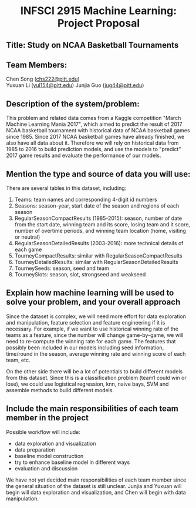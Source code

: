 # <center>INFSCI 2915 Machine Learning: Project Proposal</center>

## Title: Study on NCAA Basketball Tournaments

## Team Members:

Chen Song (chs222@pitt.edu)   
Yuxuan Li (yul154@pitt.edu)
Junjia Guo (jug44@pitt.edu)

## Description of the system/problem:

This problem and related data comes from a Kaggle competition "March Machine Learning Mania 2017", which aimed to predict the result of 2017 NCAA basketball tournament with historical data of NCAA basketball games since 1985. Since 2017 NCAA basketball games have already finished, we also have all data about it. Therefore we will rely on historical data from 1985 to 2016 to build prediction models, and use the models to "predict" 2017 game results and evaluate the performance of our models.

## Mention the type and source of data you will use:

There are several tables in this dataset, including:

1. Teams: team names and corresponding 4-digit id numbers
2. Seasons: season-year, start date of the season and regions of each season
3. RegularSeasonCompactResults (1985-2015): season, number of date from the start date, winning team and its score, losing team and it score, number of overtime periods, and winning team location (home, visiting or neutral)
4. RegularSeasonDetailedResults (2003-2016): more technical details of each game
5. TourneyCompactResults: similar with RegularSeasonCompactResults
6. TourneyDetailedResults: similar with RegularSeasonDetailedResults
7. TourneySeeds: season, seed and team
8. TourneySlots: season, slot, strongseed and weakseed

## Explain how machine learning will be used to solve your problem, and your overall approach

Since the dataset is complex, we will need more effort for data exploration and manipulation, feature selection and feature engineering if it is necessary. For example, if we want to use historical winning rate of the teams as a feature, since the number will change game-by-game, we will need to re-compute the winning rate for each game. The features that possibly been included in our models including seed information, time/round in the season, average winning rate and winning score of each team, etc.

On the other side there will be a lot of potentials to build different models from this dataset. Since this is a classification problem (team1 could win or lose), we could use logistical regression, knn, naive bays, SVM and assemble methods to build different models.

## Include the main responsibilities of each team member in the project

Possible workflow will include:

* data exploration and visualization
* data preparation
* baseline model construction
* try to enhance baseline model in different ways
* evaluation and discussion

We have not yet decided main responsibilities of each team member since the general situation of the dataset is still unclear. Junjia and Yuxuan will begin will data exploration and visualization, and Chen will begin with data manipulation.  
